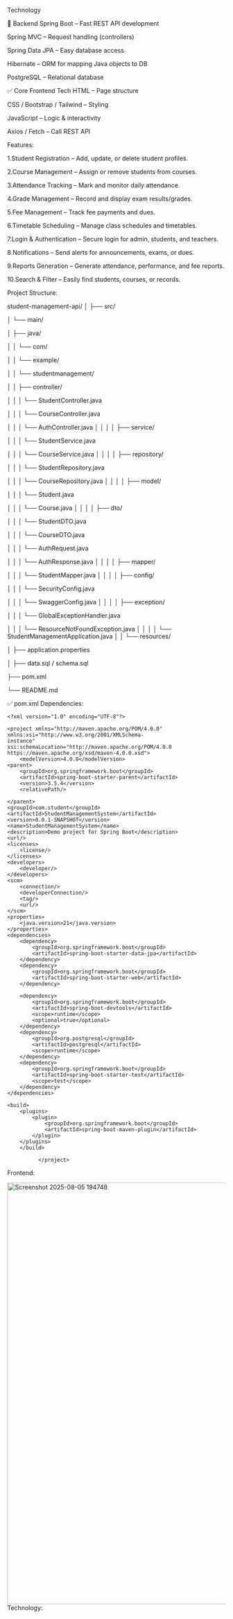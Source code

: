 Technology

🚀 Backend
Spring Boot – Fast REST API development

Spring MVC – Request handling (controllers)

Spring Data JPA – Easy database access

Hibernate – ORM for mapping Java objects to DB

PostgreSQL – Relational database

✅ Core Frontend Tech
HTML – Page structure

CSS / Bootstrap / Tailwind – Styling

JavaScript – Logic & interactivity

Axios / Fetch – Call REST API

Features:

1.Student Registration – Add, update, or delete student profiles.

2.Course Management – Assign or remove students from courses.

3.Attendance Tracking – Mark and monitor daily attendance.

4.Grade Management – Record and display exam results/grades.

5.Fee Management – Track fee payments and dues.

6.Timetable Scheduling – Manage class schedules and timetables.

7.Login & Authentication – Secure login for admin, students, and teachers.

8.Notifications – Send alerts for announcements, exams, or dues.

9.Reports Generation – Generate attendance, performance, and fee reports.

10.Search & Filter – Easily find students, courses, or records.

Project Structure:

student-management-api/
│
├── src/

│   └── main/

│       ├── java/

│       │   └── com/

│       │       └── example/

│       │           └── studentmanagement/

│       │               ├── controller/   

│       │               │   └── StudentController.java

│       │               │   └── CourseController.java

│       │               │   └── AuthController.java
│       │
│       │               ├── service/   

│       │               │   └── StudentService.java

│       │               │   └── CourseService.java
│       │
│       │               ├── repository/     

│       │               │   └── StudentRepository.java

│       │               │   └── CourseRepository.java
│       │
│       │               ├── model/

│       │               │   └── Student.java

│       │               │   └── Course.java
│       │
│       │               ├── dto/   

│       │               │   └── StudentDTO.java

│       │               │   └── CourseDTO.java

│       │               │   └── AuthRequest.java

│       │               │   └── AuthResponse.java
│       │
│       │               ├── mapper/             

│       │               │   └── StudentMapper.java
│       │
│       │               ├── config/           

│       │               │   └── SecurityConfig.java

│       │               │   └── SwaggerConfig.java
│       │
│       │               ├── exception/        

│       │               │   └── GlobalExceptionHandler.java

│       │               │   └── ResourceNotFoundException.java
│       │
│       │               └── StudentManagementApplication.java
│
│       └── resources/

│           ├── application.properties  

│           ├── data.sql / schema.sql  

├── pom.xml 

└── README.md


✅ pom.xml Dependencies:

    <?xml version="1.0" encoding="UTF-8"?>

    <project xmlns="http://maven.apache.org/POM/4.0.0" xmlns:xsi="http://www.w3.org/2001/XMLSchema-                  instance"
 	xsi:schemaLocation="http://maven.apache.org/POM/4.0.0    https://maven.apache.org/xsd/maven-4.0.0.xsd">
 	    <modelVersion>4.0.0</modelVersion>
    <parent>
	   	<groupId>org.springframework.boot</groupId>
		<artifactId>spring-boot-starter-parent</artifactId>
		<version>3.5.4</version>
		<relativePath/> 

	</parent>
	<groupId>com.student</groupId>
	<artifactId>StudentManagementSystem</artifactId>
	<version>0.0.1-SNAPSHOT</version>
	<name>StudentManagementSystem</name>
	<description>Demo project for Spring Boot</description>
	<url/>
	<licenses>
		<license/>
	</licenses>
	<developers>
		<developer/>
	</developers>
	<scm>
		<connection/>
		<developerConnection/>
		<tag/>
		<url/>
	</scm>
	<properties>
		<java.version>21</java.version>
	</properties>
	<dependencies>
		<dependency>
			<groupId>org.springframework.boot</groupId>
			<artifactId>spring-boot-starter-data-jpa</artifactId>
		</dependency>
		<dependency>
			<groupId>org.springframework.boot</groupId>
			<artifactId>spring-boot-starter-web</artifactId>
		</dependency>

		<dependency>
			<groupId>org.springframework.boot</groupId>
			<artifactId>spring-boot-devtools</artifactId>
			<scope>runtime</scope>
			<optional>true</optional>
		</dependency>
		<dependency>
			<groupId>org.postgresql</groupId>
			<artifactId>postgresql</artifactId>
			<scope>runtime</scope>
		</dependency>
		<dependency>
			<groupId>org.springframework.boot</groupId>
			<artifactId>spring-boot-starter-test</artifactId>
			<scope>test</scope>
		</dependency>
	</dependencies>

	<build>
		<plugins>
			<plugin>
				<groupId>org.springframework.boot</groupId>
				<artifactId>spring-boot-maven-plugin</artifactId>
			</plugin>
		</plugins>
       	</build>

              </project>





 Frontend:

<img width="1749" height="972" alt="Screenshot 2025-08-05 194748" src="https://github.com/user-attachments/assets/1445fb93-8faf-45bd-b4cb-f7f34f0d6684" />Technology:


